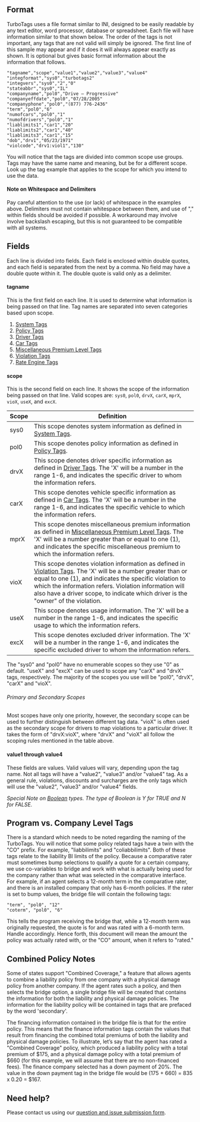 ## Format
TurboTags uses a file format similar to INI, designed to be easily readable by any text editor, word processor, database or spreadsheet.
Each file will have information similar to that shown below.
The order of the tags is not important, any tags that are not valid will simply be ignored.
The first line of this sample may appear and if it does it will always appear exactly as shown.
It is optional but gives basic format information about the information that follows.

```
"tagname","scope","value1","value2","value3","value4"
"integformat","sys0","turbotags2"
"integvers","sys0","2","0"
"stateabbr","sys0","IL"
"companyname","pol0","Drive – Progressive"
"companyeffdate","pol0","07/28/2005"
"companyphone","pol0","(877) 776-2436"
"term","pol0","6"
"numofcars","pol0","1"
"numofdrivers","pol0","1"
"liablimits1","car1","20"
"liablimits2","car1","40"
"liablimits3","car1","15"
"dob","drv1","05/23/1971"
"violcode","drv1:viol1","130"
```

You will notice that the tags are divided into common scope use groups.
Tags may have the same name and meaning, but be for a different scope.
Look up the tag example that applies to the scope for which you intend to use the data.

#### Note on Whitespace and Delimiters
Pay careful attention to the use (or lack) of whitespace in the examples above. Delimiters must not contain whitespace between them, and use of "," within fields should be avoided if possible. A workaround may involve involve backslash escaping, but this is not guaranteed to be compatible with all systems.

## Fields
Each line is divided into fields.
Each field is enclosed within double quotes, and each field is separated from the next by a comma.
No field may have a double quote within it.
The double quote is valid only as a delimiter.

#### tagname
This is the first field on each line.
It is used to determine what information is being passed on that line. Tag names are separated into seven categories based upon scope.

1. [System Tags](https://github.com/getitc/turbotags/wiki/System-Tags)
2. [Policy Tags](https://github.com/getitc/turbotags/wiki/Policy-Tags)
3. [Driver Tags](https://github.com/getitc/turbotags/wiki/Driver-Tags)
4. [Car Tags](https://github.com/getitc/turbotags/wiki/Car-Tags)
5. [Miscellaneous Premium Level Tags](https://github.com/getitc/turbotags/wiki/Miscellaneous-Premium-Level-Tags)
6. [Violation Tags](https://github.com/getitc/turbotags/wiki/Violation-Tags)
7. [Rate Engine Tags](https://github.com/getitc/turbotags/wiki/Rate-Engine-Tags)

#### scope
This is the second field on each line.
It shows the scope of the information being passed on that line.
Valid scopes are: `sys0`, `pol0`, `drvX`, `carX`, `mprX`, `vioX`, `useX`, and `excX`.

Scope|Definition
---|---
sys0|This scope denotes system information as defined in [System Tags](https://github.com/getitc/turbotags/wiki/System-Tags).
pol0|This scope denotes policy information as defined in [Policy Tags](https://github.com/getitc/turbotags/wiki/Policy-Tags).
drvX|This scope denotes driver specific information as defined in [Driver Tags](https://github.com/getitc/turbotags/wiki/Driver-Tags).  The 'X' will be a number in the range 1-6, and indicates the specific driver to whom the information refers.
carX|This scope denotes vehicle specific information as defined in [Car Tags](https://github.com/getitc/turbotags/wiki/Car-Tags).  The 'X' will be a number in the range 1-6, and indicates the specific vehicle to which the information refers.
mprX|This scope denotes miscellaneous premium information as defined in [Miscellaneous Premium Level Tags](https://github.com/getitc/turbotags/wiki/Miscellaneous-Premium-Level-Tags).  The 'X' will be a number greater than or equal to one (1), and indicates the specific miscellaneous premium to which the information refers.
vioX|This scope denotes violation information as defined in [Violation Tags](https://github.com/getitc/turbotags/wiki/Violation-Tags).  The 'X' will be a number greater than or equal to one (1), and indicates the specific violation to which the information refers.  Violation information will also have a driver scope, to indicate which driver is the "owner" of the violation.
useX|This scope denotes usage information.  The 'X' will be a number in the range 1-6, and indicates the specific usage to which the information refers.
excX|This scope denotes excluded driver information.  The 'X' will be a number in the range 1-6, and indicates the specific excluded driver to whom the information refers.

The "sys0" and "pol0" have no enumerable scopes so they use "0" as default.
"useX" and "excX" can be used to scope any "carX" and "drvX" tags, respectively.
The majority of the scopes you use will be "pol0", "drvX", "carX" and "vioX".

###### Primary and Secondary Scopes
Most scopes have only one priority, however, the secondary scope can be used to further distinguish between different tag data. "vioX" is often used as the secondary scope for drivers to map violations to a particular driver. It takes the form of "drvX:vioX", where "drvX" and "vioX" all follow the scoping rules mentioned in the table above.

#### value1 through value4
These fields are values.
Valid values will vary, depending upon the tag name.
Not all tags will have a "value2", "value3" and/or "value4" tag.
As a general rule, violations, discounts and surcharges are the only tags which will use the "value2", "value3" and/or "value4" fields.

*Special Note on [Boolean](https://github.com/getitc/turbotags/wiki/Custom-Types#boolean) types. The type of Boolean is Y for TRUE and N for FALSE.*

## Program vs. Company Level Tags
There is a standard which needs to be noted regarding the naming of the TurboTags.
You will notice that some policy related tags have a twin with the "CO" prefix.
For example, "liabbilimits" and "coliabbilimits".
Both of these tags relate to the liability BI limits of the policy.
Because a comparative rater must sometimes bump selections to qualify a quote for a certain company, we use co-variables to bridge and work with what is actually being used for the company rather than what was selected in the comparative interface.
For example, if an agent selects a 12-month term in the comparative rater, and there is an installed company that only has 6-month policies.
If the rater is set to bump values, the bridge file will contain the following tags:

```
"term", "pol0", "12"
"coterm", "pol0", "6"
```

This tells the program receiving the bridge that, while a 12-month term was originally requested, the quote is for and was rated with a 6-month term.
Handle accordingly.
Hence forth, this document will mean the amount the policy was actually rated with, or the "CO" amount, when it refers to "rated."

## Combined Policy Notes
Some of states support "Combined Coverage," a feature that allows agents to combine a liability policy from one company with a physical damage policy from another company.
If the agent rates such a policy, and then selects the bridge option, a single bridge file will be created that contains the information for both the liability and physical damage policies.
The information for the liability policy will be contained in tags that are prefaced by the word 'secondary'.

The financing information contained in the bridge file is that for the entire policy.
This means that the finance information tags contain the values that result from financing the combined total premiums of both the liability and physical damage policies.
To illustrate, let’s say that the agent has rated a "Combined Coverage" policy, which produced a liability policy with a total premium of $175, and a physical damage policy with a total premium of $660 (for this example, we will assume that there are no non-financed fees).
The finance company selected has a down payment of 20%.
The value in the down payment tag in the bridge file would be (175 + 660) = 835 x 0.20 = $167.

## Need help?
Please contact us using our [question and issue submission form](https://goo.gl/forms/rLKjrHg9oddGerAm1). 
